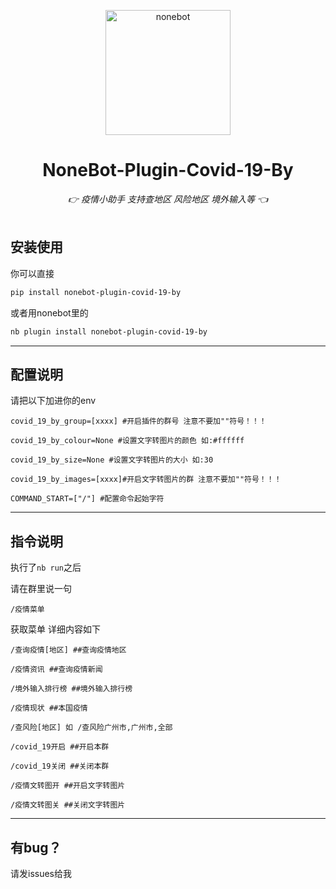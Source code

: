 <p align="center">
  <a href="https://v2.nonebot.dev/"><img src="https://v2.nonebot.dev/logo.png" width="200" height="200" alt="nonebot"></a>
</p>
<div align="center">

# NoneBot-Plugin-Covid-19-By
_👉 疫情小助手 支持查地区 风险地区 境外输入等 👈_
    <br></br>
</div>


## 安装使用

你可以直接

```bash
pip install nonebot-plugin-covid-19-by
```

或者用nonebot里的

```bash
nb plugin install nonebot-plugin-covid-19-by
```

---

## 配置说明

请把以下加进你的env

`covid_19_by_group=[xxxx] #开启插件的群号 注意不要加""符号！！！`
  
`covid_19_by_colour=None #设置文字转图片的颜色 如:#ffffff`
 
`covid_19_by_size=None #设置文字转图片的大小 如:30`
  
`covid_19_by_images=[xxxx]#开启文字转图片的群 注意不要加""符号！！！`
 
`COMMAND_START=["/"] #配置命令起始字符`

---

## 指令说明

执行了`nb run`之后 

请在群里说一句

`/疫情菜单`

获取菜单 详细内容如下

`/查询疫情[地区] ##查询疫情地区`
  
`/疫情资讯 ##查询疫情新闻`
  
`/境外输入排行榜 ##境外输入排行榜`
  
`/疫情现状 ##本国疫情`
  
`/查风险[地区] 如 /查风险广州市,广州市,全部`
  
`/covid_19开启 ##开启本群`
  
`/covid_19关闭 ##关闭本群`
  
`/疫情文转图开 ##开启文字转图片`
  
`/疫情文转图关 ##关闭文字转图片`


---

## 有bug？

请发issues给我
